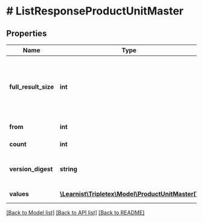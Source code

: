 # # ListResponseProductUnitMaster

## Properties

Name | Type | Description | Notes
------------ | ------------- | ------------- | -------------
**full_result_size** | **int** | [DEPRECATED] Indicates whether there are more values available. Note: The value is not exact | [optional] [readonly]
**from** | **int** |  | [optional] [readonly]
**count** | **int** |  | [optional] [readonly]
**version_digest** | **string** | Used to know if the paginated list has changed. | [optional] [readonly]
**values** | [**\Learnist\Tripletex\Model\ProductUnitMaster[]**](ProductUnitMaster.md) |  | [optional] [readonly]

[[Back to Model list]](../../README.md#models) [[Back to API list]](../../README.md#endpoints) [[Back to README]](../../README.md)
